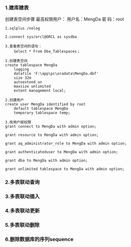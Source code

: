 ### 1.建库建表
创建表空间步骤
最高权限用户：
用户名：MengDa
密  码：root
```
1.sqlplus /nolog

2.connect sys/orcl@ORCL as sysdba

3.查看表空间的语句：
    Select * From Dba_Tablespaces；

1.创建表空间
create tablespace MengDa
    logging
    datafile 'F:\app\pc\oradata\MengDa.dbf'
    size 32m
    autoextend on
    maxsize unlimited
    extent management local;
    
2.创建用户
create user MengDa identified by root
    default tablespace MengDa                            
    temporary tablespace temp;
    
3.改用户赋权限
grant connect to MengDa with admin option;

grant resource to MengDa with admin option;

grant aq_administrator_role to MengDa with admin option;

grant authenticateduser to MengDa with admin option;

grant dba to MengDa with admin option;

grant unlimited tablespace to MengDa with admin option;
```
### 2.多表联动查询

### 3.多表联动插入

### 4.多表联动更新

### 5.多表联动删除

### 6.删除数据库的序列sequence

